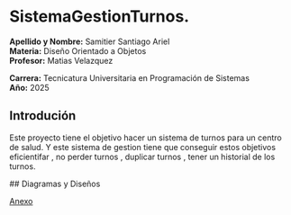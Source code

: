 # SistemaGestionTurnos.
**Apellido y Nombre:** Samitier Santiago Ariel  
**Materia:** Diseño Orientado a Objetos  
**Profesor:** Matias Velazquez

**Carrera:** Tecnicatura Universitaria en Programación de Sistemas  
**Año:** 2025  

## Introdución
<p>Este proyecto tiene el objetivo hacer un sistema de turnos para un centro de salud. Y este sistema de gestion tiene que conseguir estos objetivos 
eficientifar , no perder turnos , duplicar turnos , tener un historial de los turnos. </p>
## Diagramas y Diseños  

[Anexo](anexo.md)
